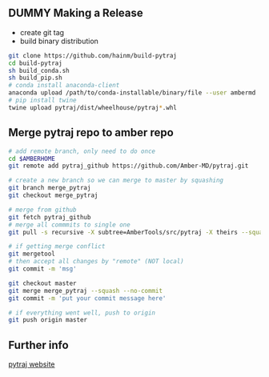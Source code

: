 DUMMY
Making a Release
----------------

- create git tag
- build binary distribution
```bash
git clone https://github.com/hainm/build-pytraj
cd build-pytraj
sh build_conda.sh
sh build_pip.sh
# conda install anaconda-client
anaconda upload /path/to/conda-installable/binary/file --user ambermd
# pip install twine
twine upload pytraj/dist/wheelhouse/pytraj*.whl
```

Merge pytraj repo to amber repo
--------------------------------

```bash
# add remote branch, only need to do once
cd $AMBERHOME
git remote add pytraj_github https://github.com/Amber-MD/pytraj.git

# create a new branch so we can merge to master by squashing
git branch merge_pytraj
git checkout merge_pytraj

# merge from github
git fetch pytraj_github
# merge all commmits to single one
git pull -s recursive -X subtree=AmberTools/src/pytraj -X theirs --squash pytraj_github master

# if getting merge conflict
git mergetool
# then accept all changes by "remote" (NOT local)
git commit -m 'msg'

git checkout master
git merge merge_pytraj --squash --no-commit
git commit -m 'put your commit message here'

# if everything went well, push to origin
git push origin master
```

Further info
------------
[pytraj website](http://amber-md.github.io/pytraj/latest/developer_guide.html)
